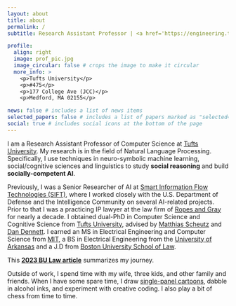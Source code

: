 ```yaml
---
layout: about
title: about
permalink: /
subtitle: Research Assistant Professor | <a href='https://engineering.tufts.edu/cs/'>Tufts University</a>

profile:
  align: right
  image: prof_pic.jpg
  image_circular: false # crops the image to make it circular
  more_info: >
    <p>Tufts University</p>
    <p>#475</p>
    <p>177 College Ave (JCC)</p>
    <p>Medford, MA 02155</p>

news: false # includes a list of news items
selected_papers: false # includes a list of papers marked as "selected={true}"
social: true # includes social icons at the bottom of the page
---
```


I am a Research Assistant Professor of Computer Science at [Tufts University](https://engineering.tufts.edu/cs/). My research is in the field of Natural Language Processing. Specifically, I use techniques in neuro-symbolic machine learning, social/cognitive sciences and linguistics to study **social reasoning** and build **socially-competent AI**.  

Previously, I was a Senior Researcher of AI at [Smart Information Flow Technologies (SIFT)](https://www.sift.net/), where I worked closely with the U.S. Department of Defense and the Intelligence Community on several AI-related projects. Prior to that I was a practicing IP lawyer at the law firm of [Ropes and Gray](https://www.ropesgray.com/en) for nearly a decade. I obtained dual-PhD in Computer Science and Cognitive Science from [Tufts University](https://engineering.tufts.edu/cs/), advised by [Matthias Scheutz](https://hrilab.tufts.edu/) and [Dan Dennett](https://en.wikipedia.org/wiki/Daniel_Dennett). I earned an MS in Electrical Engineering and Computer Science from [MIT](https://web.mit.edu/), a BS in Electrical Engineering from the [University of Arkansas](https://www.uark.edu/) and a J.D from [Boston University School of Law](https://www.bu.edu/law/). 

This **[2023 BU Law article](https://www.bu.edu/law/record/articles/2023/drawing-on-law-to-study-ai/)** summarizes my journey.

Outside of work, I spend time with my wife, three kids, and other family and friends. When I have some spare time, I draw [single-panel cartoons](/legally-drawn), dabble in alcohol inks, and experiment with creative coding. I also play a bit of chess from time to time. 
